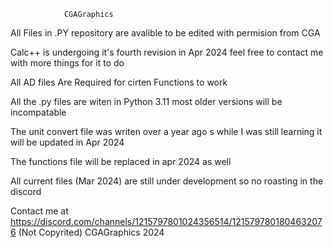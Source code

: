 				CGAGraphics
			
All Files in .PY repository are avalible to be edited with permision from CGA

Calc++ is undergoing it's fourth revision in Apr 2024 feel free to contact me with more things for it to do

All AD files Are Required for cirten Functions to work

All the .py files are witen in Python 3.11 most older versions will be incompatable

The unit convert file was writen over a year ago s while I was still learning it will be updated in Apr 2024

The functions file will be replaced in apr 2024 as well

All current files (Mar 2024) are still under development so no roasting in the discord










Contact me at https://discord.com/channels/1215797801024356514/1215797801804632076
(Not Copyrited) CGAGraphics 2024
